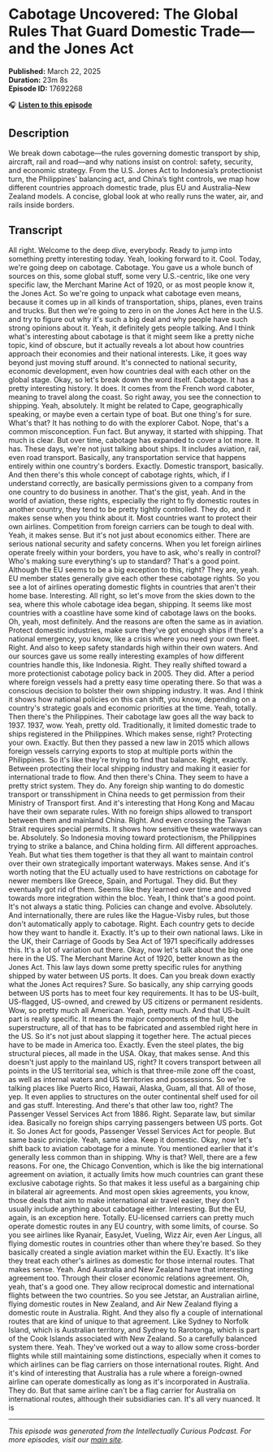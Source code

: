 # Cabotage Uncovered: The Global Rules That Guard Domestic Trade—and the Jones Act

**Published:** March 22, 2025  
**Duration:** 23m 8s  
**Episode ID:** 17692268

🎧 **[Listen to this episode](https://intellectuallycurious.buzzsprout.com/2529712/episodes/17692268-cabotage-uncovered-the-global-rules-that-guard-domestic-trade—and-the-jones-act)**

## Description

We break down cabotage—the rules governing domestic transport by ship, aircraft, rail and road—and why nations insist on control: safety, security, and economic strategy. From the U.S. Jones Act to Indonesia’s protectionist turn, the Philippines’ balancing act, and China’s tight controls, we map how different countries approach domestic trade, plus EU and Australia–New Zealand models. A concise, global look at who really runs the water, air, and rails inside borders.

## Transcript

All right. Welcome to the deep dive, everybody. Ready to jump into something pretty interesting today. Yeah, looking forward to it. Cool. Today, we're going deep on cabotage. Cabotage. You gave us a whole bunch of sources on this, some global stuff, some very U.S.-centric, like one very specific law, the Merchant Marine Act of 1920, or as most people know it, the Jones Act. So we're going to unpack what cabotage even means, because it comes up in all kinds of transportation, ships, planes, even trains and trucks. But then we're going to zero in on the Jones Act here in the U.S. and try to figure out why it's such a big deal and why people have such strong opinions about it. Yeah, it definitely gets people talking. And I think what's interesting about cabotage is that it might seem like a pretty niche topic, kind of obscure, but it actually reveals a lot about how countries approach their economies and their national interests. Like, it goes way beyond just moving stuff around. It's connected to national security, economic development, even how countries deal with each other on the global stage. Okay, so let's break down the word itself. Cabotage. It has a pretty interesting history. It does. It comes from the French word caboter, meaning to travel along the coast. So right away, you see the connection to shipping. Yeah, absolutely. It might be related to Cape, geographically speaking, or maybe even a certain type of boat. But one thing's for sure. What's that? It has nothing to do with the explorer Cabot. Nope, that's a common misconception. Fun fact. But anyway, it started with shipping. That much is clear. But over time, cabotage has expanded to cover a lot more. It has. These days, we're not just talking about ships. It includes aviation, rail, even road transport. Basically, any transportation service that happens entirely within one country's borders. Exactly. Domestic transport, basically. And then there's this whole concept of cabotage rights, which, if I understand correctly, are basically permissions given to a company from one country to do business in another. That's the gist, yeah. And in the world of aviation, these rights, especially the right to fly domestic routes in another country, they tend to be pretty tightly controlled. They do, and it makes sense when you think about it. Most countries want to protect their own airlines. Competition from foreign carriers can be tough to deal with. Yeah, it makes sense. But it's not just about economics either. There are serious national security and safety concerns. When you let foreign airlines operate freely within your borders, you have to ask, who's really in control? Who's making sure everything's up to standard? That's a good point. Although the EU seems to be a big exception to this, right? They are, yeah. EU member states generally give each other these cabotage rights. So you see a lot of airlines operating domestic flights in countries that aren't their home base. Interesting. All right, so let's move from the skies down to the sea, where this whole cabotage idea began, shipping. It seems like most countries with a coastline have some kind of cabotage laws on the books. Oh, yeah, most definitely. And the reasons are often the same as in aviation. Protect domestic industries, make sure they've got enough ships if there's a national emergency, you know, like a crisis where you need your own fleet. Right. And also to keep safety standards high within their own waters. And our sources gave us some really interesting examples of how different countries handle this, like Indonesia. Right. They really shifted toward a more protectionist cabotage policy back in 2005. They did. After a period where foreign vessels had a pretty easy time operating there. So that was a conscious decision to bolster their own shipping industry. It was. And I think it shows how national policies on this can shift, you know, depending on a country's strategic goals and economic priorities at the time. Yeah, totally. Then there's the Philippines. Their cabotage law goes all the way back to 1937. 1937, wow. Yeah, pretty old. Traditionally, it limited domestic trade to ships registered in the Philippines. Which makes sense, right? Protecting your own. Exactly. But then they passed a new law in 2015 which allows foreign vessels carrying exports to stop at multiple ports within the Philippines. So it's like they're trying to find that balance. Right, exactly. Between protecting their local shipping industry and making it easier for international trade to flow. And then there's China. They seem to have a pretty strict system. They do. Any foreign ship wanting to do domestic transport or transshipment in China needs to get permission from their Ministry of Transport first. And it's interesting that Hong Kong and Macau have their own separate rules. With no foreign ships allowed to transport between them and mainland China. Right. And even crossing the Taiwan Strait requires special permits. It shows how sensitive these waterways can be. Absolutely. So Indonesia moving toward protectionism, the Philippines trying to strike a balance, and China holding firm. All different approaches. Yeah. But what ties them together is that they all want to maintain control over their own strategically important waterways. Makes sense. And it's worth noting that the EU actually used to have restrictions on cabotage for newer members like Greece, Spain, and Portugal. They did. But they eventually got rid of them. Seems like they learned over time and moved towards more integration within the bloc. Yeah, I think that's a good point. It's not always a static thing. Policies can change and evolve. Absolutely. And internationally, there are rules like the Hague-Visby rules, but those don't automatically apply to cabotage. Right. Each country gets to decide how they want to handle it. Exactly. It's up to their own national laws. Like in the UK, their Carriage of Goods by Sea Act of 1971 specifically addresses this. It's a lot of variation out there. Okay, now let's talk about the big one here in the US. The Merchant Marine Act of 1920, better known as the Jones Act. This law lays down some pretty specific rules for anything shipped by water between US ports. It does. Can you break down exactly what the Jones Act requires? Sure. So basically, any ship carrying goods between US ports has to meet four key requirements. It has to be US-built, US-flagged, US-owned, and crewed by US citizens or permanent residents. Wow, so pretty much all American. Yeah, pretty much. And that US-built part is really specific. It means the major components of the hull, the superstructure, all of that has to be fabricated and assembled right here in the US. So it's not just about slapping it together here. The actual pieces have to be made in America too. Exactly. Even the steel plates, the big structural pieces, all made in the USA. Okay, that makes sense. And this doesn't just apply to the mainland US, right? It covers transport between all points in the US territorial sea, which is that three-mile zone off the coast, as well as internal waters and US territories and possessions. So we're talking places like Puerto Rico, Hawaii, Alaska, Guam, all that. All of those, yep. It even applies to structures on the outer continental shelf used for oil and gas stuff. Interesting. And there's that other law too, right? The Passenger Vessel Services Act from 1886. Right. Separate law, but similar idea. Basically no foreign ships carrying passengers between US ports. Got it. So Jones Act for goods, Passenger Vessel Services Act for people. But same basic principle. Yeah, same idea. Keep it domestic. Okay, now let's shift back to aviation cabotage for a minute. You mentioned earlier that it's generally less common than in shipping. Why is that? Well, there are a few reasons. For one, the Chicago Convention, which is like the big international agreement on aviation, it actually limits how much countries can grant these exclusive cabotage rights. So that makes it less useful as a bargaining chip in bilateral air agreements. And most open skies agreements, you know, those deals that aim to make international air travel easier, they don't usually include anything about cabotage either. Interesting. But the EU, again, is an exception here. Totally. EU-licensed carriers can pretty much operate domestic routes in any EU country, with some limits, of course. So you see airlines like Ryanair, EasyJet, Vueling, Wizz Air, even Aer Lingus, all flying domestic routes in countries other than where they're based. So they basically created a single aviation market within the EU. Exactly. It's like they treat each other's airlines as domestic for those internal routes. That makes sense. Yeah. And Australia and New Zealand have that interesting agreement too. Through their closer economic relations agreement. Oh, yeah, that's a good one. They allow reciprocal domestic and international flights between the two countries. So you see Jetstar, an Australian airline, flying domestic routes in New Zealand, and Air New Zealand flying a domestic route in Australia. Right. And they also fly a couple of international routes that are kind of unique to that agreement. Like Sydney to Norfolk Island, which is Australian territory, and Sydney to Rarotonga, which is part of the Cook Islands associated with New Zealand. So a carefully balanced system there. Yeah. They've worked out a way to allow some cross-border flights while still maintaining some distinctions, especially when it comes to which airlines can be flag carriers on those international routes. Right. And it's kind of interesting that Australia has a rule where a foreign-owned airline can operate domestically as long as it's incorporated in Australia. They do. But that same airline can't be a flag carrier for Australia on international routes, although their subsidiaries can. It's all very nuanced. It is

---
*This episode was generated from the Intellectually Curious Podcast. For more episodes, visit our [main site](https://intellectuallycurious.buzzsprout.com).*
